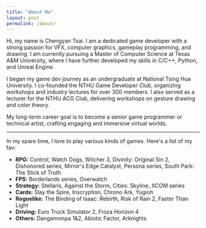 ```yaml
---
title: "About Me"
layout: post
permalink: /about/
---
```


Hi, my name is Chengyan Tsai. I am a dedicated game developer with a strong passion for VFX, computer graphics, gameplay programming, and drawing. I am currently pursuing a Master of Computer Science at Texas A&M University, where I have further developed my skills in C/C++, Python, and Unreal Engine. 

I began my game dev journey as an undergraduate at National Tsing Hua University. I co-founded the NTHU Game Developer Club, organizing workshops and industry lectures for over 300 members. I also served as a lecturer for the NTHU ACG Club, delivering workshops on gesture drawing and color theory.

My long-term career goal is to become a senior game programmer or technical artist, crafting engaging and immersive virtual worlds.

---

In my spare time, I love to play various kinds of games. 
Here's a list of my fav:
- **RPG:** Control, Watch Dogs, Witcher 3, Divinity: Original Sin 2, Dishonored series, Mirror's Edge Catalyst, Persona series, South Park: The Stick of Truth
- **FPS:** Borderlands series, Overwatch
- **Strategy:** Stellaris, Against the Storm, Cities: Skyline, XCOM series
- **Cards:** Slay the Spire, Inscryption, Chrono Ark, Yugioh
- **Roguelike:** The Binding of Isaac: Rebirth, Risk of Rain 2, Faster Than Light
- **Driving:** Euro Truck Simulator 2, Froza Horizon 4
- **Others:** Danganronpa 1&2, Abiotic Factor, Arknights